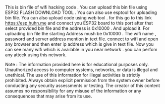 This is bin file of wifi hacking code . 
You can upload this bin file using ESP32 FLASH DOWNLOAD TOOL .
You can also use esptool for uploading bin file. 
You can also upload code using web tool . for this go to this link https://esp.huhn.me and connect you ESP32 board to this port after that select provided bin file and the address is 0x10000 . And upload it.
For uploading bin file the starting Address mush be 0x10000 . 
The wifi name , password and server address mention in text file. 
connect to wifi and open any browser and then enter ip address which is give in text file. 
Now you can see many wifi which is available in you near network . you can perfom any atteck using this network. 

Note : 
The information provided here is for educational purposes only. Unauthorized access to computer systems, networks, or data is illegal and unethical. The use of this information for illegal activities is strictly prohibited. Always obtain explicit permission from the system owner before conducting any security assessments or testing. The creator of this content assumes no responsibility for any misuse of the information or any consequences that may arise from its use.
